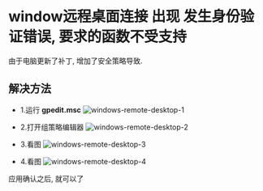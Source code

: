 # window远程桌面连接 出现 **发生身份验证错误, 要求的函数不受支持**

由于电脑更新了补丁, 增加了安全策略导致.

## 解决方法

- 1.运行 **gpedit.msc**
![windows-remote-desktop-1](https://github.com/wangxi19/traps/blob/master/images/windows-remote-desktop-1.png)

- 2.打开组策略编辑器
![windows-remote-desktop-2](https://github.com/wangxi19/traps/blob/master/images/windows-remote-desktop-2.png)

- 3.看图
![windows-remote-desktop-3](https://github.com/wangxi19/traps/blob/master/images/windows-remote-desktop-3.png)

- 4.看图
![windows-remote-desktop-4](https://github.com/wangxi19/traps/blob/master/images/windows-remote-desktop-4.png)

应用确认之后, 就可以了
